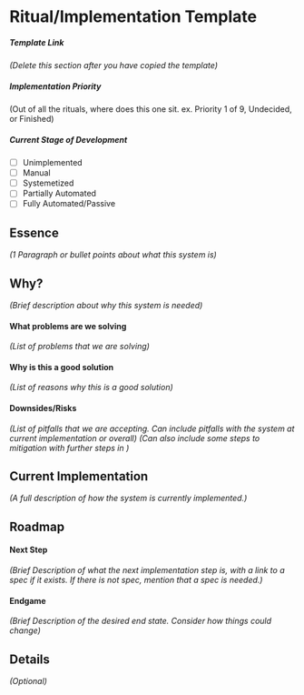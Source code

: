 # Ritual/Implementation Template

##### Template Link

_(Delete this section after you have copied the template)_

##### Implementation Priority

(Out of all the rituals, where does this one sit. ex. Priority 1 of 9, Undecided, or Finished)

##### Current Stage of Development

- [ ] Unimplemented
- [ ] Manual
- [ ] Systemetized
- [ ] Partially Automated
- [ ] Fully Automated/Passive

## Essence

_(1 Paragraph or bullet points about what this system is)_

## Why?

_(Brief description about why this system is needed)_

#### What problems are we solving

_(List of problems that we are solving)_

#### Why is this a good solution

_(List of reasons why this is a good solution)_

#### Downsides/Risks

_(List of pitfalls that we are accepting. Can include pitfalls with the system at current implementation or overall)_
_(Can also include some steps to mitigation with further steps in )_

## Current Implementation

_(A full description of how the system is currently implemented.)_

## Roadmap

#### Next Step

_(Brief Description of what the next implementation step is, with a link to a spec if it exists. If there is not spec, mention that a spec is needed.)_

#### Endgame

_(Brief Description of the desired end state. Consider how things could change)_

## Details

_(Optional)_
